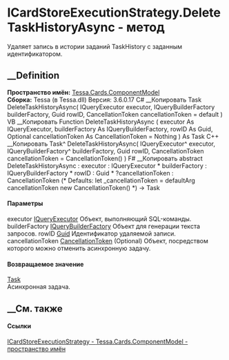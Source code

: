 # ICardStoreExecutionStrategy.DeleteTaskHistoryAsync - метод
Удаляет запись в истории заданий TaskHistory с заданным идентификатором.
## __Definition
 **Пространство имён:**
[Tessa.Cards.ComponentModel](N_Tessa_Cards_ComponentModel.htm)  
 **Сборка:** Tessa (в Tessa.dll) Версия: 3.6.0.17
C# __Копировать
     Task DeleteTaskHistoryAsync(
    	IQueryExecutor executor,
    	IQueryBuilderFactory builderFactory,
    	Guid rowID,
    	CancellationToken cancellationToken = default
    )
VB __Копировать
     Function DeleteTaskHistoryAsync ( 
    	executor As IQueryExecutor,
    	builderFactory As IQueryBuilderFactory,
    	rowID As Guid,
    	Optional cancellationToken As CancellationToken = Nothing
    ) As Task
C++ __Копировать
    Task^ DeleteTaskHistoryAsync(
    	IQueryExecutor^ executor, 
    	IQueryBuilderFactory^ builderFactory, 
    	Guid rowID, 
    	CancellationToken cancellationToken = CancellationToken()
    )
F# __Копировать
     abstract DeleteTaskHistoryAsync : 
            executor : IQueryExecutor * 
            builderFactory : IQueryBuilderFactory * 
            rowID : Guid * 
            ?cancellationToken : CancellationToken 
    (* Defaults:
            let _cancellationToken = defaultArg cancellationToken new CancellationToken()
    *)
    -> Task 
#### Параметры
executor [IQueryExecutor](T_Tessa_Platform_Data_IQueryExecutor.htm)
    Объект, выполняющий SQL-команды.
builderFactory
[IQueryBuilderFactory](T_Tessa_Platform_Data_IQueryBuilderFactory.htm)
    Объект для генерации текста запросов.
rowID [Guid](https://learn.microsoft.com/dotnet/api/system.guid)
    Идентификатор удаляемой записи.
cancellationToken
[CancellationToken](https://learn.microsoft.com/dotnet/api/system.threading.cancellationtoken)
(Optional)
    Объект, посредством которого можно отменить асинхронную задачу.
#### Возвращаемое значение
[Task](https://learn.microsoft.com/dotnet/api/system.threading.tasks.task)  
Асинхронная задача.
##  __См. также
#### Ссылки
[ICardStoreExecutionStrategy -
](T_Tessa_Cards_ComponentModel_ICardStoreExecutionStrategy.htm)
[Tessa.Cards.ComponentModel - пространство
имён](N_Tessa_Cards_ComponentModel.htm)
